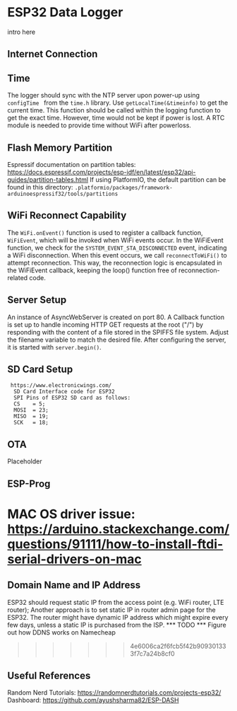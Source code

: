 # ESP32 Data Logger
intro here

## Internet Connection

## Time
The logger should sync with the NTP server upon power-up using `configTime ` from the `time.h` library. Use `getLocalTime(&timeinfo)` to get the current time. This function should be called within the logging function to get the exact time. However, time would not be kept if power is lost. A RTC module is needed to provide time without WiFi after powerloss.

## Flash Memory Partition
Espressif documentation on partition tables: https://docs.espressif.com/projects/esp-idf/en/latest/esp32/api-guides/partition-tables.html
If using PlatformIO, the default partition can be found in this directory: `.platformio/packages/framework-arduinoespressif32/tools/partitions`

## WiFi Reconnect Capability
The `WiFi.onEvent()` function is used to register a callback function, `WiFiEvent`, which will be invoked when WiFi events occur. In the WiFiEvent function, we check for the `SYSTEM_EVENT_STA_DISCONNECTED` event, indicating a WiFi disconnection. When this event occurs, we call `reconnectToWiFi()` to attempt reconnection. This way, the reconnection logic is encapsulated in the WiFiEvent callback, keeping the loop() function free of reconnection-related code.

## Server Setup
An instance of AsyncWebServer is created on port 80. A Callback function is set up to handle incoming HTTP GET requests at the root ("/") by responding with the content of a file stored in the SPIFFS file system. Adjust the filename variable to match the desired file. After configuring the server, it is started with `server.begin()`.

## SD Card Setup
```
 https://www.electronicwings.com/
  SD Card Interface code for ESP32
  SPI Pins of ESP32 SD card as follows:
  CS    = 5;
  MOSI  = 23;
  MISO  = 19;
  SCK   = 18; 
```

## OTA
Placeholder

## ESP-Prog
MAC OS driver issue:
https://arduino.stackexchange.com/questions/91111/how-to-install-ftdi-serial-drivers-on-mac
=======
## Domain Name and IP Address
ESP32 should request static IP from the access point (e.g. WiFi router, LTE router); Another approach is to set static IP in router admin page for the ESP32.
The router might have dynamic IP address which might expire every few days, unless a static IP is purchased from the ISP.
*** TODO *** Figure out how DDNS works on Namecheap
>>>>>>> 4e6006ca2f6fcb5f42b909301333f7c7a24b8cf0

## Useful References
Random Nerd Tutorials: https://randomnerdtutorials.com/projects-esp32/
Dashboard: https://github.com/ayushsharma82/ESP-DASH